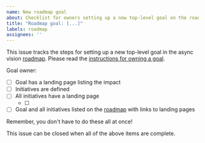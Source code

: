```yaml
---
name: New roadmap goal
about: Checklist for owners setting up a new top-level goal on the roadmap
title: "Roadmap goal: [...]"
labels: roadmap
assignees: ''
---
```


This issue tracks the steps for setting up a new top-level goal in the async vision [roadmap].
Please read the [instructions for owning a goal][owning].

<!-- Please fill out the following: -->

Goal owner: <!-- TODO -->

- [ ] Goal has a landing page listing the impact
- [ ] Initiatives are defined
- [ ] All initiatives have a landing page
    <!--
    Make an issue for each in-progress initiative and list it here.
    It's common to have only one in-progress initiative at first.

    For paused initiatives you can skip creating an issue, but please
    list them here.
    -->
    - [ ] <!-- TODO -->
- [ ] Goal and all initiatives listed on the [roadmap] with links to landing pages

Remember, you don't have to do these all at once!

This issue can be closed when all of the above items are complete.

[roadmap]: https://rust-lang.github.io/wg-async-foundations/vision/roadmap.html
[owning]: https://rust-lang.github.io/wg-async-foundations/vision/how_to_vision/owners.html
